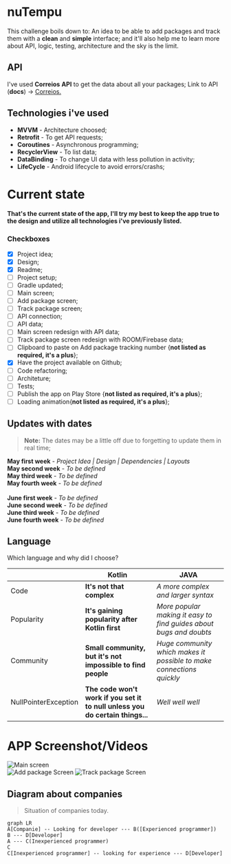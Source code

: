 # nuTempu


This challenge boils down to: An idea to be able to add packages and track them with a **clean** and **simple** interface; and it'll also help me to learn more about API, logic, testing, architecture and the sky is the limit.

## API
I've used **Correios** **API** to get the data about all your packages;
Link to API (**docs**) -> [Correios.](https://cws.correios.com.br/ajuda)



## Technologies i've used

 - **MVVM** - Architecture choosed;
 - **Retrofit** - To get API requests;
 - **Coroutines** - Asynchronous programming;
 - **RecyclerView** - To list data;
 - **DataBinding** - To change UI data with less pollution in activity;
 - **LifeCycle** - Android lifecycle to avoid errors/crashs;

# Current state

#### That's the current state of the app, I'll try my best to keep the app true to the design and utilize all technologies i've previously listed.

### Checkboxes

 - [x] Project idea;
 - [x] Design;
 - [x] Readme;
 - [ ]  Project setup;
 - [ ]  Gradle updated;
 - [ ]  Main screen;
 - [ ]  Add package screen;
 - [ ]  Track package screen;
 - [ ]  API connection;
 - [ ]  API data;
 - [ ]  Main screen redesign with API data;
 - [ ]  Track package screen redesign with ROOM/Firebase data;
 - [ ]  Clipboard to paste on Add package tracking number  {**not listed as required, it's a plus**};
 - [x] Have the project available on Github;
 - [ ]  Code refactoring;
 - [ ]  Architeture;
 - [ ]  Tests;
 - [ ]  Publish the app on Play Store {**not listed as required, it's a plus**};
 - [ ]  Loading animation{**not listed as required, it's a plus**};

## Updates with dates
> **Note:** The dates may be a little off due to forgetting to update them in real time;

**May first week** - 	*Project Idea | Design | Dependencies | Layouts* <br> 
**May second week** - *To be defined*<br> 
**May third week** - *To be defined*<br> 
**May fourth week** - *To be defined*<br> 
<br>
**June first week** - *To be defined*<br> 
**June second week** - *To be defined*<br> 
**June third week** - *To be defined*<br> 
**June fourth week** - *To be defined*<br> 


## Language

Which language and why did I choose?

|                |Kotlin                          |JAVA                         |
|----------------|-------------------------------|-----------------------------|
|Code			 	  |**It's not that complex**     |*A more complex and larger syntax*|            
|Popularity     	  |**It's gaining popularity after Kotlin first**            |*More popular making it easy to find guides about bugs and doubts*         |
|Community       	  |**Small community, but it's not impossible to find people**|*Huge community which makes it possible to make connections quickly* |
|NullPointerException |**The code won't work if you set it to null unless you do certain things...**|*Well well well* |

# APP Screenshot/Videos

![Main screen](https://github.com/Lsortudo/nuTempu/blob/master/screenshots/MainScreen.png) <br>
![Add package Screen](https://github.com/Lsortudo/nuTempu/blob/master/screenshots/AddPackageScreen.png)
![Track package Screen](https://github.com/Lsortudo/nuTempu/blob/master/screenshots/TrackPackageScreen.png) <br>

## Diagram about companies


> Situation of companies today.

```mermaid
graph LR
A[Companie] -- Looking for developer --- B([Experienced programmer])
B --- D[Developer]
A --- C(Inexperienced programmer)
C
C[Inexperienced programmer] -- looking for experience --- D[Developer]
```
